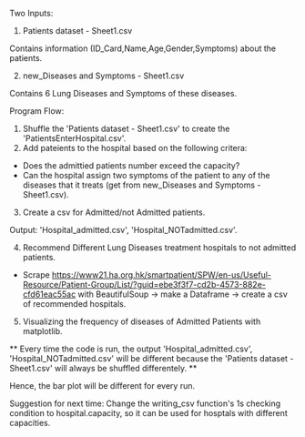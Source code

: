 Two Inputs: 

1. Patients dataset - Sheet1.csv

Contains information (ID_Card,Name,Age,Gender,Symptoms) about the patients.

2. new_Diseases and Symptoms - Sheet1.csv

Contains 6 Lung Diseases and Symptoms of these diseases.

Program Flow:

1. Shuffle the 'Patients dataset - Sheet1.csv' to create the 'PatientsEnterHospital.csv'.
2. Add pateients to the hospital based on the following critera:

- Does the admittied patients number exceed the capacity?
- Can the hospital assign two symptoms of the patient to any of the diseases that it treats (get from new_Diseases and Symptoms - Sheet1.csv).

3. Create a csv for Admitted/not Admitted patients.

Output: 'Hospital_admitted.csv', 'Hospital_NOTadmitted.csv'.

4. Recommend Different Lung Diseases treatment hospitals to not admitted patients.

- Scrape https://www21.ha.org.hk/smartpatient/SPW/en-us/Useful-Resource/Patient-Group/List/?guid=ebe3f3f7-cd2b-4573-882e-cfd61eac55ac with BeautifulSoup -> make a Dataframe -> create a csv of recommended hospitals.

5. Visualizing the frequency of diseases of Admitted Patients with matplotlib. 

** Every time the code is run, the output 'Hospital_admitted.csv', 'Hospital_NOTadmitted.csv' will be different because the 'Patients dataset - Sheet1.csv' will always be shuffled differentely. **

Hence, the bar plot will be different for every run.

Suggestion for next time: Change the writing_csv function's 1s checking condition to hospital.capacity, so it can be used for hosptals with different capacities.